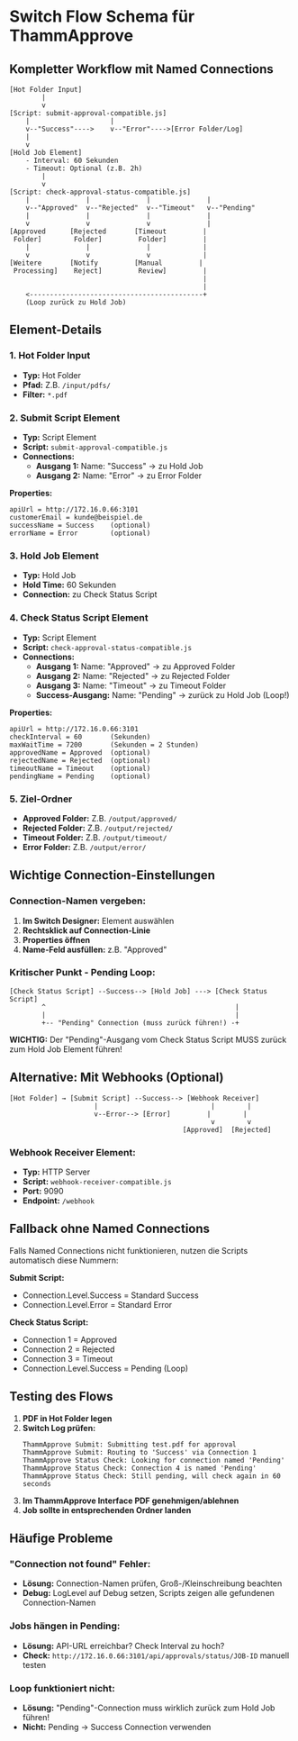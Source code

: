 # Switch Flow Schema für ThammApprove

## Kompletter Workflow mit Named Connections

```
[Hot Folder Input]
        |
        v
[Script: submit-approval-compatible.js]
    |                    |
    v--"Success"---->    v--"Error"---->[Error Folder/Log]
    |
    v
[Hold Job Element]
    - Interval: 60 Sekunden
    - Timeout: Optional (z.B. 2h)
        |
        v
[Script: check-approval-status-compatible.js]
    |              |              |              |
    v--"Approved"  v--"Rejected"  v--"Timeout"   v--"Pending"
    |              |              |              |
    v              v              v              |
[Approved      [Rejected       [Timeout         |
 Folder]        Folder]         Folder]         |
    |              |              |             |
    v              v              v             |
[Weitere       [Notify         [Manual         |
 Processing]    Reject]         Review]         |
                                                |
                                                |
    <-------------------------------------------+
    (Loop zurück zu Hold Job)
```

## Element-Details

### 1. Hot Folder Input
- **Typ:** Hot Folder
- **Pfad:** Z.B. `/input/pdfs/`
- **Filter:** `*.pdf`

### 2. Submit Script Element
- **Typ:** Script Element
- **Script:** `submit-approval-compatible.js`
- **Connections:**
  - **Ausgang 1:** Name: "Success" → zu Hold Job
  - **Ausgang 2:** Name: "Error" → zu Error Folder

**Properties:**
```
apiUrl = http://172.16.0.66:3101
customerEmail = kunde@beispiel.de
successName = Success    (optional)
errorName = Error        (optional)
```

### 3. Hold Job Element
- **Typ:** Hold Job
- **Hold Time:** 60 Sekunden
- **Connection:** zu Check Status Script

### 4. Check Status Script Element
- **Typ:** Script Element
- **Script:** `check-approval-status-compatible.js`
- **Connections:**
  - **Ausgang 1:** Name: "Approved" → zu Approved Folder
  - **Ausgang 2:** Name: "Rejected" → zu Rejected Folder
  - **Ausgang 3:** Name: "Timeout" → zu Timeout Folder
  - **Success-Ausgang:** Name: "Pending" → zurück zu Hold Job (Loop!)

**Properties:**
```
apiUrl = http://172.16.0.66:3101
checkInterval = 60       (Sekunden)
maxWaitTime = 7200       (Sekunden = 2 Stunden)
approvedName = Approved  (optional)
rejectedName = Rejected  (optional)
timeoutName = Timeout    (optional)
pendingName = Pending    (optional)
```

### 5. Ziel-Ordner
- **Approved Folder:** Z.B. `/output/approved/`
- **Rejected Folder:** Z.B. `/output/rejected/`
- **Timeout Folder:** Z.B. `/output/timeout/`
- **Error Folder:** Z.B. `/output/error/`

## Wichtige Connection-Einstellungen

### Connection-Namen vergeben:
1. **Im Switch Designer:** Element auswählen
2. **Rechtsklick auf Connection-Linie**
3. **Properties öffnen**
4. **Name-Feld ausfüllen:** z.B. "Approved"

### Kritischer Punkt - Pending Loop:
```
[Check Status Script] --Success--> [Hold Job] ---> [Check Status Script]
        ^                                               |
        |                                               |
        +-- "Pending" Connection (muss zurück führen!) -+
```

**WICHTIG:** Der "Pending"-Ausgang vom Check Status Script MUSS zurück zum Hold Job Element führen!

## Alternative: Mit Webhooks (Optional)

```
[Hot Folder] → [Submit Script] --Success--> [Webhook Receiver]
                     |                            |        |
                     v--Error--> [Error]         |        |
                                                  v        v
                                           [Approved]  [Rejected]
```

### Webhook Receiver Element:
- **Typ:** HTTP Server
- **Script:** `webhook-receiver-compatible.js`
- **Port:** 9090
- **Endpoint:** `/webhook`

## Fallback ohne Named Connections

Falls Named Connections nicht funktionieren, nutzen die Scripts automatisch diese Nummern:

**Submit Script:**
- Connection.Level.Success = Standard Success
- Connection.Level.Error = Standard Error

**Check Status Script:**
- Connection 1 = Approved
- Connection 2 = Rejected
- Connection 3 = Timeout
- Connection.Level.Success = Pending (Loop)

## Testing des Flows

1. **PDF in Hot Folder legen**
2. **Switch Log prüfen:**
   ```
   ThammApprove Submit: Submitting test.pdf for approval
   ThammApprove Submit: Routing to 'Success' via Connection 1
   ThammApprove Status Check: Looking for connection named 'Pending'
   ThammApprove Status Check: Connection 4 is named 'Pending'
   ThammApprove Status Check: Still pending, will check again in 60 seconds
   ```
3. **Im ThammApprove Interface PDF genehmigen/ablehnen**
4. **Job sollte in entsprechenden Ordner landen**

## Häufige Probleme

### "Connection not found" Fehler:
- **Lösung:** Connection-Namen prüfen, Groß-/Kleinschreibung beachten
- **Debug:** LogLevel auf Debug setzen, Scripts zeigen alle gefundenen Connection-Namen

### Jobs hängen in Pending:
- **Lösung:** API-URL erreichbar? Check Interval zu hoch?
- **Check:** `http://172.16.0.66:3101/api/approvals/status/JOB-ID` manuell testen

### Loop funktioniert nicht:
- **Lösung:** "Pending"-Connection muss wirklich zurück zum Hold Job führen!
- **Nicht:** Pending → Success Connection verwenden
